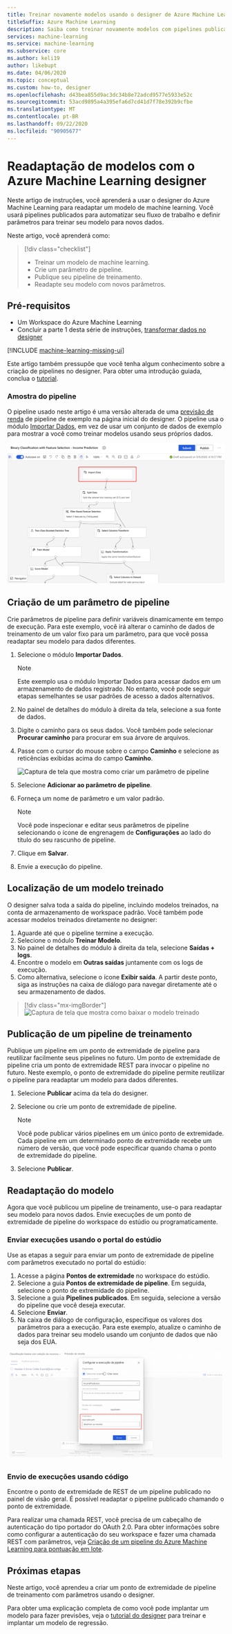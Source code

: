 ```yaml
---
title: Treinar novamente modelos usando o designer de Azure Machine Learning
titleSuffix: Azure Machine Learning
description: Saiba como treinar novamente modelos com pipelines publicados no Azure Machine Learning designer.
services: machine-learning
ms.service: machine-learning
ms.subservice: core
ms.author: keli19
author: likebupt
ms.date: 04/06/2020
ms.topic: conceptual
ms.custom: how-to, designer
ms.openlocfilehash: d43bea855d9ac3dc34b8e72adcd9577e5933e52c
ms.sourcegitcommit: 53acd9895a4a395efa6d7cd41d7f78e392b9cfbe
ms.translationtype: MT
ms.contentlocale: pt-BR
ms.lasthandoff: 09/22/2020
ms.locfileid: "90905677"
---
```

# <a name="retrain-models-with-azure-machine-learning-designer"></a>Readaptação de modelos com o Azure Machine Learning designer


Neste artigo de instruções, você aprenderá a usar o designer do Azure Machine Learning para readaptar um modelo de machine learning. Você usará pipelines publicados para automatizar seu fluxo de trabalho e definir parâmetros para treinar seu modelo para novos dados. 

Neste artigo, você aprenderá como:

> [!div class="checklist"]
> * Treinar um modelo de machine learning.
> * Crie um parâmetro de pipeline.
> * Publique seu pipeline de treinamento.
> * Readapte seu modelo com novos parâmetros.

## <a name="prerequisites"></a>Pré-requisitos

* Um Workspace do Azure Machine Learning
* Concluir a parte 1 desta série de instruções, [transformar dados no designer](how-to-designer-transform-data.md)

[!INCLUDE [machine-learning-missing-ui](../../includes/machine-learning-missing-ui.md)]

Este artigo também pressupõe que você tenha algum conhecimento sobre a criação de pipelines no designer. Para obter uma introdução guiada, conclua o [tutorial](tutorial-designer-automobile-price-train-score.md). 

### <a name="sample-pipeline"></a>Amostra do pipeline

O pipeline usado neste artigo é uma versão alterada de uma [previsão de renda](samples-designer.md#classification) de pipeline de exemplo na página inicial do designer. O pipeline usa o módulo [Importar Dados](algorithm-module-reference/import-data.md), em vez de usar um conjunto de dados de exemplo para mostrar a você como treinar modelos usando seus próprios dados.

![Captura de tela que mostra o pipeline de exemplo modificado com uma caixa realçando o módulo Importar Dados](./media/how-to-retrain-designer/modified-sample-pipeline.png)

## <a name="create-a-pipeline-parameter"></a>Criação de um parâmetro de pipeline

Crie parâmetros de pipeline para definir variáveis dinamicamente em tempo de execução. Para este exemplo, você irá alterar o caminho de dados de treinamento de um valor fixo para um parâmetro, para que você possa readaptar seu modelo para dados diferentes.

1. Selecione o módulo **Importar Dados**.

    > [!NOTE]
    > Este exemplo usa o módulo Importar Dados para acessar dados em um armazenamento de dados registrado. No entanto, você pode seguir etapas semelhantes se usar padrões de acesso a dados alternativos.

1. No painel de detalhes do módulo à direita da tela, selecione a sua fonte de dados.

1. Digite o caminho para os seus dados. Você também pode selecionar **Procurar caminho** para procurar em sua árvore de arquivos. 

1. Passe com o cursor do mouse sobre o campo **Caminho** e selecione as reticências exibidas acima do campo **Caminho**.

    ![Captura de tela que mostra como criar um parâmetro de pipeline](media/how-to-retrain-designer/add-pipeline-parameter.png)

1. Selecione **Adicionar ao parâmetro de pipeline**.

1. Forneça um nome de parâmetro e um valor padrão.

   > [!NOTE]
   > Você pode inspecionar e editar seus parâmetros de pipeline selecionando o ícone de engrenagem de **Configurações** ao lado do título do seu rascunho de pipeline. 

1. Clique em **Salvar**.

1. Envie a execução do pipeline.

## <a name="find-a-trained-model"></a>Localização de um modelo treinado

O designer salva toda a saída do pipeline, incluindo modelos treinados, na conta de armazenamento de workspace padrão. Você também pode acessar modelos treinados diretamente no designer:

1. Aguarde até que o pipeline termine a execução.
1. Selecione o módulo **Treinar Modelo**.
1. No painel de detalhes do módulo à direita da tela, selecione **Saídas + logs**.
1. Encontre o modelo em **Outras saídas** juntamente com os logs de execução.
1. Como alternativa, selecione o ícone **Exibir saída**. A partir deste ponto, siga as instruções na caixa de diálogo para navegar diretamente até o seu armazenamento de dados. 

> [!div class="mx-imgBorder"]
> ![Captura de tela que mostra como baixar o modelo treinado](./media/how-to-retrain-designer/trained-model-view-output.png)

## <a name="publish-a-training-pipeline"></a>Publicação de um pipeline de treinamento

Publique um pipeline em um ponto de extremidade de pipeline para reutilizar facilmente seus pipelines no futuro. Um ponto de extremidade de pipeline cria um ponto de extremidade REST para invocar o pipeline no futuro. Neste exemplo, o ponto de extremidade do pipeline permite reutilizar o pipeline para readaptar um modelo para dados diferentes.

1. Selecione **Publicar** acima da tela do designer.
1. Selecione ou crie um ponto de extremidade de pipeline.

   > [!NOTE]
   > Você pode publicar vários pipelines em um único ponto de extremidade. Cada pipeline em um determinado ponto de extremidade recebe um número de versão, que você pode especificar quando chama o ponto de extremidade do pipeline.

1. Selecione **Publicar**.

## <a name="retrain-your-model"></a>Readaptação do modelo

Agora que você publicou um pipeline de treinamento, use-o para readaptar seu modelo para novos dados. Envie execuções de um ponto de extremidade de pipeline do workspace do estúdio ou programaticamente.

### <a name="submit-runs-by-using-the-studio-portal"></a>Enviar execuções usando o portal do estúdio

Use as etapas a seguir para enviar um ponto de extremidade de pipeline com parâmetros executado no portal do estúdio:

1. Acesse a página **Pontos de extremidade** no workspace do estúdio.
1. Selecione a guia **Pontos de extremidade de pipeline**. Em seguida, selecione o ponto de extremidade do pipeline.
1. Selecione a guia **Pipelines publicados**. Em seguida, selecione a versão do pipeline que você deseja executar.
1. Selecione **Enviar**.
1. Na caixa de diálogo de configuração, especifique os valores dos parâmetros para a execução. Para este exemplo, atualize o caminho de dados para treinar seu modelo usando um conjunto de dados que não seja dos EUA.

![Captura de tela que mostra como configurar uma execução de pipeline com parâmetros no designer](./media/how-to-retrain-designer/published-pipeline-run.png)

### <a name="submit-runs-by-using-code"></a>Envio de execuções usando código

Encontre o ponto de extremidade de REST de um pipeline publicado no painel de visão geral. É possível readaptar o pipeline publicado chamando o ponto de extremidade.

Para realizar uma chamada REST, você precisa de um cabeçalho de autenticação do tipo portador do OAuth 2.0. Para obter informações sobre como configurar a autenticação do seu workspace e fazer uma chamada REST com parâmetros, veja [Criação de um pipeline do Azure Machine Learning para pontuação em lote](tutorial-pipeline-batch-scoring-classification.md#publish-and-run-from-a-rest-endpoint).

## <a name="next-steps"></a>Próximas etapas

Neste artigo, você aprendeu a criar um ponto de extremidade de pipeline de treinamento com parâmetros usando o designer.

Para obter uma explicação completa de como você pode implantar um modelo para fazer previsões, veja o [tutorial do designer](tutorial-designer-automobile-price-train-score.md) para treinar e implantar um modelo de regressão.
